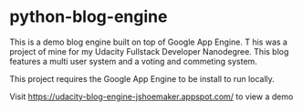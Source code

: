 # python-blog-engine

This is a demo blog engine built on top of Google App Engine. T
his was a project of mine for my Udacity Fullstack Developer Nanodegree. 
This blog features a multi user system and a voting and commeting system.

This project requires the Google App Engine to be install to run locally.

Visit https://udacity-blog-engine-jshoemaker.appspot.com/ to view a demo